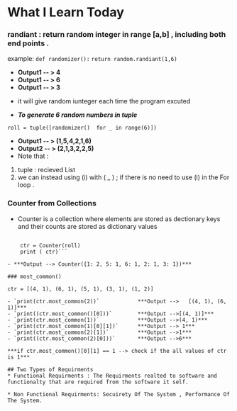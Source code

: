 # What I Learn Today 

### randiant : return random integer in range [a,b] , including both end points . 
example:    `def randomizer():`
                `return random.randiant(1,6)`

- **Output1 -- > 4**
- **Output1 -- > 6**
- **Output1 -- > 3** 
*  it will give random iunteger each time the program excuted

-  ***To generate 6 random numbers in tuple***

`roll = tuple([randomizer()  for _ in range(6)])`
- **Output1 -- > (1,5,4,2,1,6)**
- **Output2 -- > (2,1,3,2,2,5)**
- Note that :
1. tuple : recieved List 
2. we can instead using (i) with ( _ ) ; if there is no need to use (i) in the For loop .
            
### Counter from Collections
- Counter is a collection where elements are stored as dectionary keys and their counts are  stored as dictionary values 

```from collections import Counter
    
    ctr = Counter(roll)
    print ( ctr)```
    
- ***Output --> Counter({1: 2, 5: 1, 6: 1, 2: 1, 3: 1})***

### most_common()

ctr = [(4, 1), (6, 1), (5, 1), (3, 1), (1, 2)]

- `print(ctr.most_common(2))`            ***Output -->   [(4, 1), (6, 1)]***
- `print((ctr.most_common()[0]))`        ***Output -->[(4, 1)]***
- `print(ctr.most_common(1))`            ***Output -->(4, 1)***
- `print(ctr.most_common(1)[0][1])`      ***Output --> 1***
- `print(ctr.most_common(2)[1])`         ***Output -->1***
- `print((ctr.most_common(2)[0]))`       ***Output -->6***

***if ctr.most_common()[0][1] == 1 --> check if the all values of ctr is 1***

## Two Types of Requirments
* Functional Requirments : The Requirments realted to software and functionalty that are required from the software it self.

* Non Functional Requirments: Secuirety Of The System , Performance Of The System.


    
    
    